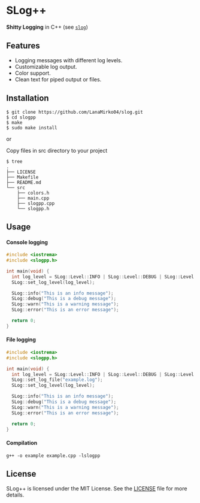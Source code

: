 # SLog++

**Shitty Logging** in C++ (see [`slog`](https://github.com/LanaMirko04/slog))

## Features

- Logging messages with different log levels.
- Customizable log output.
- Color support.
- Clean text for piped output or files.

## Installation

```shell
$ git clone https://github.com/LanaMirko04/slog.git
$ cd slogpp
$ make
$ sudo make install
```

or

Copy files in src directory to your project

```shell
$ tree
.
├── LICENSE
├── Makefile
├── README.md
└── src
    ├── colors.h
    ├── main.cpp
    ├── slogpp.cpp
    └── slogpp.h
```

## Usage
#### Console logging
```c
#include <iostrema>
#include <slogpp.h>

int main(void) {
  int log_level = SLog::Level::INFO | SLog::Level::DEBUG | SLog::Level::WARN | SLog::Level::ERROR;
  SLog::set_log_level(log_level);

  SLog::info("This is an info message");
  SLog::debug("This is a debug message");
  SLog::warn("This is a warning message");
  SLog::error("This is an error message");

  return 0;
}
```

#### File logging
```c
#include <iostrema>
#include <slogpp.h>

int main(void) {
  int log_level = SLog::Level::INFO | SLog::Level::DEBUG | SLog::Level::WARN | SLog::Level::ERROR;
  SLog::set_log_file("example.log");
  SLog::set_log_level(log_level);

  SLog::info("This is an info message");
  SLog::debug("This is a debug message");
  SLog::warn("This is a warning message");
  SLog::error("This is an error message");

  return 0;
}
```

#### Compilation
```shell
g++ -o example example.cpp -lslogpp
```

## License
SLog++ is licensed under the MIT License. See the [LICENSE](LICENSE) file for more details.

<!--
## Acknowledgements
- [VHS](https://github.com/charmbracelet/vhs)
-->
